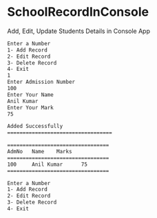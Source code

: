 # SchoolRecordInConsole
Add, Edit, Update Students Details in Console App

```bash
Enter a Number
1- Add Record
2- Edit Record
3- Delete Record
4- Exit
1
Enter Admission Number
100
Enter Your Name
Anil Kumar
Enter Your Mark
75

Added Successfully
==================================

=================================
AdmNo   Name    Marks
=================================
100     Anil Kumar      75
=================================

Enter a Number
1- Add Record
2- Edit Record
3- Delete Record
4- Exit
```
